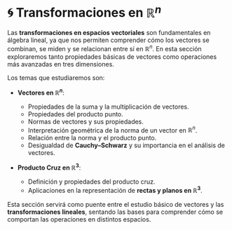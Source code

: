 # 🌀 Transformaciones en $\mathbb{R}^n$

Las **transformaciones en espacios vectoriales** son fundamentales en álgebra lineal, ya que nos permiten comprender cómo los vectores se combinan, se miden y se relacionan entre sí en $\mathbb{R}^n$. En esta sección exploraremos tanto propiedades básicas de vectores como operaciones más avanzadas en tres dimensiones.  

Los temas que estudiaremos son:

- **Vectores en $\mathbb{R}^n$**:  
  - Propiedades de la suma y la multiplicación de vectores.  
  - Propiedades del producto punto.  
  - Normas de vectores y sus propiedades.  
  - Interpretación geométrica de la norma de un vector en $\mathbb{R}^n$.  
  - Relación entre la norma y el producto punto.  
  - Desigualdad de **Cauchy–Schwarz** y su importancia en el análisis de vectores.  

- **Producto Cruz en $\mathbb{R}^3$**:  
  - Definición y propiedades del producto cruz.  
  - Aplicaciones en la representación de **rectas y planos en $\mathbb{R}^3$**.  

Esta sección servirá como puente entre el estudio básico de vectores y las **transformaciones lineales**, sentando las bases para comprender cómo se comportan las operaciones en distintos espacios.
